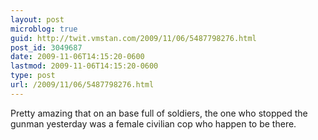 ```yaml
---
layout: post
microblog: true
guid: http://twit.vmstan.com/2009/11/06/5487798276.html
post_id: 3049687
date: 2009-11-06T14:15:20-0600
lastmod: 2009-11-06T14:15:20-0600
type: post
url: /2009/11/06/5487798276.html
---
```

Pretty amazing that on an base full of soldiers, the one who stopped the gunman yesterday was a female civilian cop who happen to be there.

